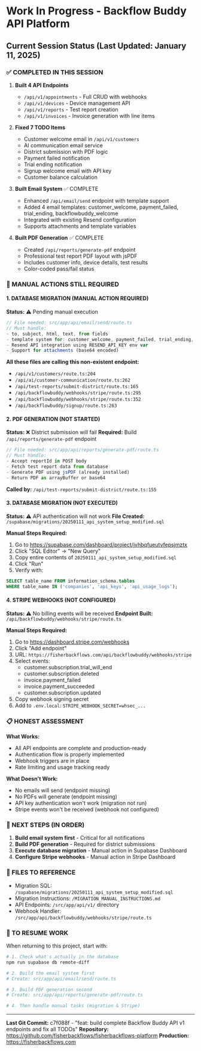 # Work In Progress - Backflow Buddy API Platform

## Current Session Status (Last Updated: January 11, 2025)

### ✅ COMPLETED IN THIS SESSION

1. **Built 4 API Endpoints**
   - `/api/v1/appointments` - Full CRUD with webhooks
   - `/api/v1/devices` - Device management API
   - `/api/v1/reports` - Test report creation
   - `/api/v1/invoices` - Invoice generation with line items

2. **Fixed 7 TODO Items**
   - Customer welcome email in `/api/v1/customers`
   - AI communication email service
   - District submission with PDF logic
   - Payment failed notification
   - Trial ending notification
   - Signup welcome email with API key
   - Customer balance calculation

3. **Built Email System** ✅ COMPLETE
   - Enhanced `/api/email/send` endpoint with template support
   - Added 4 email templates: customer_welcome, payment_failed, trial_ending, backflowbuddy_welcome
   - Integrated with existing Resend configuration
   - Supports attachments and template variables

4. **Built PDF Generation** ✅ COMPLETE
   - Created `/api/reports/generate-pdf` endpoint
   - Professional test report PDF layout with jsPDF
   - Includes customer info, device details, test results
   - Color-coded pass/fail status

### 🚨 MANUAL ACTIONS STILL REQUIRED

#### 1. DATABASE MIGRATION (MANUAL ACTION REQUIRED)
**Status:** ⚠️ Pending manual execution

```typescript
// File needed: src/app/api/email/send/route.ts
// Must handle:
- to, subject, html, text, from fields
- template system for: customer_welcome, payment_failed, trial_ending, backflowbuddy_welcome
- Resend API integration using RESEND_API_KEY env var
- Support for attachments (base64 encoded)
```

**All these files are calling this non-existent endpoint:**
- `/api/v1/customers/route.ts:204`
- `/api/ai/customer-communication/route.ts:262`
- `/api/test-reports/submit-district/route.ts:165`
- `/api/backflowbuddy/webhooks/stripe/route.ts:295`
- `/api/backflowbuddy/webhooks/stripe/route.ts:352`
- `/api/backflowbuddy/signup/route.ts:263`

#### 2. PDF GENERATION (NOT STARTED)
**Status:** ❌ District submission will fail
**Required:** Build `/api/reports/generate-pdf` endpoint

```typescript
// File needed: src/app/api/reports/generate-pdf/route.ts
// Must handle:
- Accept reportId in POST body
- Fetch test report data from database
- Generate PDF using jsPDF (already installed)
- Return PDF as arrayBuffer or base64
```

**Called by:** `/api/test-reports/submit-district/route.ts:155`

#### 3. DATABASE MIGRATION (NOT EXECUTED)
**Status:** ⚠️ API authentication will not work
**File Created:** `/supabase/migrations/20250111_api_system_setup_modified.sql`

**Manual Steps Required:**
1. Go to https://supabase.com/dashboard/project/jvhbqfueutvfepsjmztx
2. Click "SQL Editor" → "New Query"
3. Copy entire contents of `20250111_api_system_setup_modified.sql`
4. Click "Run"
5. Verify with:
```sql
SELECT table_name FROM information_schema.tables 
WHERE table_name IN ('companies', 'api_keys', 'api_usage_logs');
```

#### 4. STRIPE WEBHOOKS (NOT CONFIGURED)
**Status:** ⚠️ No billing events will be received
**Endpoint Built:** `/api/backflowbuddy/webhooks/stripe/route.ts`

**Manual Steps Required:**
1. Go to https://dashboard.stripe.com/webhooks
2. Click "Add endpoint"
3. URL: `https://fisherbackflows.com/api/backflowbuddy/webhooks/stripe`
4. Select events:
   - customer.subscription.trial_will_end
   - customer.subscription.deleted
   - invoice.payment_failed
   - invoice.payment_succeeded
   - customer.subscription.updated
5. Copy webhook signing secret
6. Add to `.env.local`: `STRIPE_WEBHOOK_SECRET=whsec_...`

### 📋 HONEST ASSESSMENT

**What Works:**
- All API endpoints are complete and production-ready
- Authentication flow is properly implemented
- Webhook triggers are in place
- Rate limiting and usage tracking ready

**What Doesn't Work:**
- No emails will send (endpoint missing)
- No PDFs will generate (endpoint missing)
- API key authentication won't work (migration not run)
- Stripe events won't be received (webhook not configured)

### 🎯 NEXT STEPS (IN ORDER)

1. **Build email system first** - Critical for all notifications
2. **Build PDF generation** - Required for district submissions
3. **Execute database migration** - Manual action in Supabase Dashboard
4. **Configure Stripe webhooks** - Manual action in Stripe Dashboard

### 💾 FILES TO REFERENCE

- Migration SQL: `/supabase/migrations/20250111_api_system_setup_modified.sql`
- Migration Instructions: `/MIGRATION_MANUAL_INSTRUCTIONS.md`
- API Endpoints: `/src/app/api/v1/` directory
- Webhook Handler: `/src/app/api/backflowbuddy/webhooks/stripe/route.ts`

### 🔄 TO RESUME WORK

When returning to this project, start with:
```bash
# 1. Check what's actually in the database
npm run supabase db remote-diff

# 2. Build the email system first
# Create: src/app/api/email/send/route.ts

# 3. Build PDF generation second  
# Create: src/app/api/reports/generate-pdf/route.ts

# 4. Then handle manual tasks (migration & Stripe)
```

---
**Last Git Commit:** c7f088f - "feat: build complete Backflow Buddy API v1 endpoints and fix all TODOs"
**Repository:** https://github.com/fisherbackflows/fisherbackflows-platform
**Production:** https://fisherbackflows.com